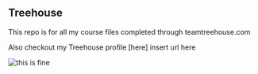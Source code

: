 ## Treehouse

This repo is for all my course files completed through teamtreehouse.com

Also checkout my Treehouse profile [here] insert url here

![this is fine](https://user-images.githubusercontent.com/62457319/93008810-2f1af380-f547-11ea-9854-0a3a75ae9339.jpg)
